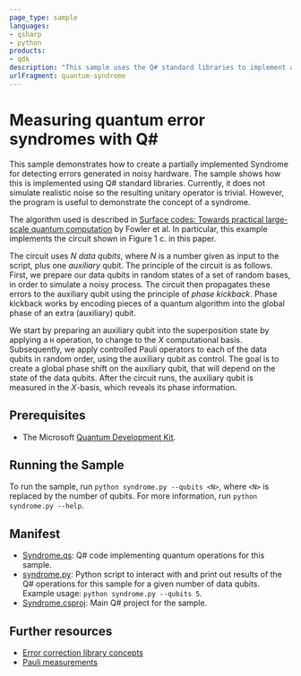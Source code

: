 ```yaml
---
page_type: sample
languages:
- qsharp
- python
products:
- qdk
description: "This sample uses the Q# standard libraries to implement a syndrome for detecting errors in a given number of data qubits."
urlFragment: quantum-syndrome
---
```



# Measuring quantum error syndromes with Q\#

This sample demonstrates how to create a partially implemented Syndrome for detecting errors generated in noisy hardware. The sample shows how this is implemented using Q# standard libraries. Currently, it does not simulate realistic noise so the resulting unitary operator is trivial. However, the program is useful to demonstrate the concept of a syndrome.

The algorithm used is described in [Surface codes: Towards practical large-scale quantum computation](https://arxiv.org/abs/1208.0928) by Fowler et al. In particular, this example implements the circuit shown in Figure 1 c. in this paper.

The circuit uses _N data qubits_, where _N_ is a number given as input to the script, plus one _auxiliary_ qubit. The principle of the circuit is as follows. First, we prepare our data qubits in random states of a set of random bases, in order to simulate a noisy process. The circuit then propagates these errors to the auxiliary qubit using the principle of _phase kickback_. Phase kickback works by encoding pieces of a quantum algorithm into the global phase of an extra (auxiliary) qubit.

We start by preparing an auxiliary qubit into the superposition state by applying a `H` operation, to change to the _X_ computational basis. Subsequently, we apply controlled Pauli operators to each of the data qubits in random order, using the auxiliary qubit as control. The goal is to create a global phase shift on the auxiliary qubit, that will depend on the state of the data qubits. After the circuit runs, the auxiliary qubit is measured in the _X_-basis, which reveals its phase information.

## Prerequisites

- The Microsoft [Quantum Development Kit](https://docs.microsoft.com/azure/quantum/install-overview-qdk/).

## Running the Sample

To run the sample, run `python syndrome.py --qubits <N>`, where `<N>` is replaced by the number of qubits. For more information, run `python syndrome.py --help`.

## Manifest

- [Syndrome.qs](https://github.com/microsoft/Quantum/blob/main/samples/error-correction/syndrome/Syndrome.qs): Q# code implementing quantum operations for this sample.
- [syndrome.py](https://github.com/microsoft/Quantum/blob/main/samples/error-correction/syndrome/syndrome.py): Python script to interact with and print out results of the Q# operations for this sample for a given number of data qubits. Example usage: `python syndrome.py --qubits 5`.
- [Syndrome.csproj](https://github.com/microsoft/Quantum/blob/main/samples/error-correction/syndrome/Syndrome.csproj): Main Q# project for the sample.

## Further resources

- [Error correction library concepts](https://docs.microsoft.com/azure/quantum/user-guide/libraries/standard/error-correction)
- [Pauli measurements](https://docs.microsoft.com/azure/quantum/concepts-pauli-measurementss)
